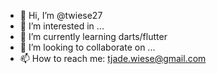 - 👋 Hi, I’m @twiese27
- 👀 I’m interested in ...
- 🌱 I’m currently learning darts/flutter
- 💞️ I’m looking to collaborate on ...
- 📫 How to reach me: tjade.wiese@gmail.com

<!---
twiese27/twiese27 is a ✨ special ✨ repository because its `README.md` (this file) appears on your GitHub profile.
You can click the Preview link to take a look at your changes.
--->
